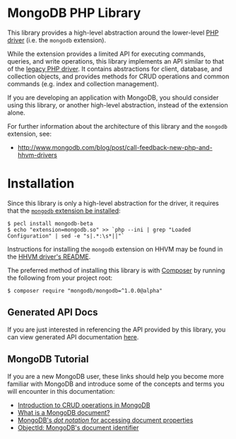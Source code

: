 # MongoDB PHP Library

This library provides a high-level abstraction around the lower-level
[PHP driver](https://github.com/mongodb/mongo-php-driver) (i.e. the `mongodb`
extension).

While the extension provides a limited API for executing commands, queries, and
write operations, this library implements an API similar to that of the
[legacy PHP driver](http://php.net/manual/en/book.mongo.php). It contains
abstractions for client, database, and collection objects, and provides methods
for CRUD operations and common commands (e.g. index and collection management).

If you are developing an application with MongoDB, you should consider using
this library, or another high-level abstraction, instead of the extension alone.

For further information about the architecture of this library and the `mongodb`
extension, see:

 - http://www.mongodb.com/blog/post/call-feedback-new-php-and-hhvm-drivers

# Installation

Since this library is only a high-level abstraction for the driver, it requires
that the [`mongodb` extension be installed](http://mongodb.github.io/mongo-php-driver/#installation):

    $ pecl install mongodb-beta
    $ echo "extension=mongodb.so" >> `php --ini | grep "Loaded Configuration" | sed -e "s|.*:\s*||"`

Instructions for installing the `mongodb` extension on HHVM may be found in the
[HHVM driver's README](https://github.com/mongodb/mongo-hhvm-driver/blob/master/README.rst).

The preferred method of installing this library is with
[Composer](https://getcomposer.org/) by running the following from your project
root:

    $ composer require "mongodb/mongodb=^1.0.0@alpha"

## Generated API Docs

If you are just interested in referencing the API provided by this library, you
can view generated API documentation [here](./api).

## MongoDB Tutorial

If you are a new MongoDB user, these links should help you become more familiar
with MongoDB and introduce some of the concepts and terms you will encounter in
this documentation:

 - [Introduction to CRUD operations in MongoDB](http://docs.mongodb.org/manual/core/crud-introduction/)
 - [What is a MongoDB document?](http://docs.mongodb.org/manual/core/document/)
 - [MongoDB's *dot notation* for accessing document properties](http://docs.mongodb.org/manual/core/document/#dot-notation)
 - [ObjectId: MongoDB's document identifier](http://docs.mongodb.org/manual/reference/object-id/)
